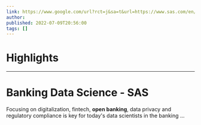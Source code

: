 ```yaml
---
link: https://www.google.com/url?rct=j&sa=t&url=https://www.sas.com/en/offers/data-science-experience/dsx-banking.html&ct=ga&cd=CAIyHzVmNjkxZDEzNTU2NWU1MTc6Y29tLmJyOnB0OkJSOkw&usg=AOvVaw3m8l8j6V9t8DFG3qavy_xX
author:  
published: 2022-07-09T20:56:00
tags: []
---
```

# Highlights


---
# Banking Data Science - SAS
Focusing on digitalization, fintech, **open banking**, data privacy and regulatory compliance is key for today's data scientists in the banking ...